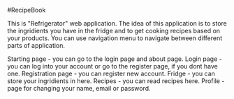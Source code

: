 #RecipeBook

This is "Refrigerator" web application. The idea of this application is to
store the ingridients you have in the fridge and to get cooking recipes based on your products.
You can use navigation menu to navigate between different parts of application.    
 
Starting page - you can go to the login page and about page.
Login page - you can log into your account or go to the register page, if you dont have one.
Registration page - you can register new account.
Fridge - you can store your ingridients in here.
Recipes - you can read recipes here.
Profile - page for changing your name, email or password.
